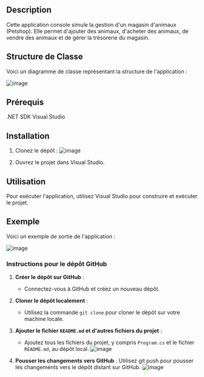 
  ## Description

Cette application console simule la gestion d'un magasin d'animaux (Petshop). Elle permet d'ajouter des animaux, d'acheter des animaux, de vendre des animaux et de gérer la trésorerie du magasin.

## Structure de Classe

Voici un diagramme de classe représentant la structure de l'application :

![image](https://github.com/AyaHanine/PetShopManagement_Back-end/assets/106993471/ac96605d-9a9a-4d6d-bdc1-ace3e0f99d0d)

## Prérequis
.NET SDK
Visual Studio

## Installation
1. Clonez le dépôt :
![image](https://github.com/AyaHanine/PetShopManagement_Back-end/assets/106993471/cd49345b-2ac0-4977-a312-4c1dee6ef99a)

2. Ouvrez le projet dans Visual Studio.
## Utilisation
Pour exécuter l'application, utilisez Visual Studio pour construire et exécuter le projet.

## Exemple
Voici un exemple de sortie de l'application :

![image](https://github.com/AyaHanine/PetShopManagement_Back-end/assets/106993471/47eeb5a6-141e-49ff-94c4-cb9c4008093c)


### Instructions pour le dépôt GitHub

1. **Créer le dépôt sur GitHub** :
   - Connectez-vous à GitHub et créez un nouveau dépôt.

2. **Cloner le dépôt localement** :
   - Utilisez la commande `git clone` pour cloner le dépôt sur votre machine locale.

3. **Ajouter le fichier `README.md` et d'autres fichiers du projet** :
   - Ajoutez tous les fichiers du projet, y compris `Program.cs` et le fichier `README.md`, au dépôt local.
   ![image](https://github.com/AyaHanine/PetShopManagement_Back-end/assets/106993471/81a5a66d-fae2-4756-8bd8-70769670e0e7)


4. **Pousser les changements vers GitHub** :
Utilisez git push pour pousser les changements vers le dépôt distant sur GitHub.
![image](https://github.com/AyaHanine/PetShopManagement_Back-end/assets/106993471/95cf413a-adc2-408b-9c02-44031f63520d)

